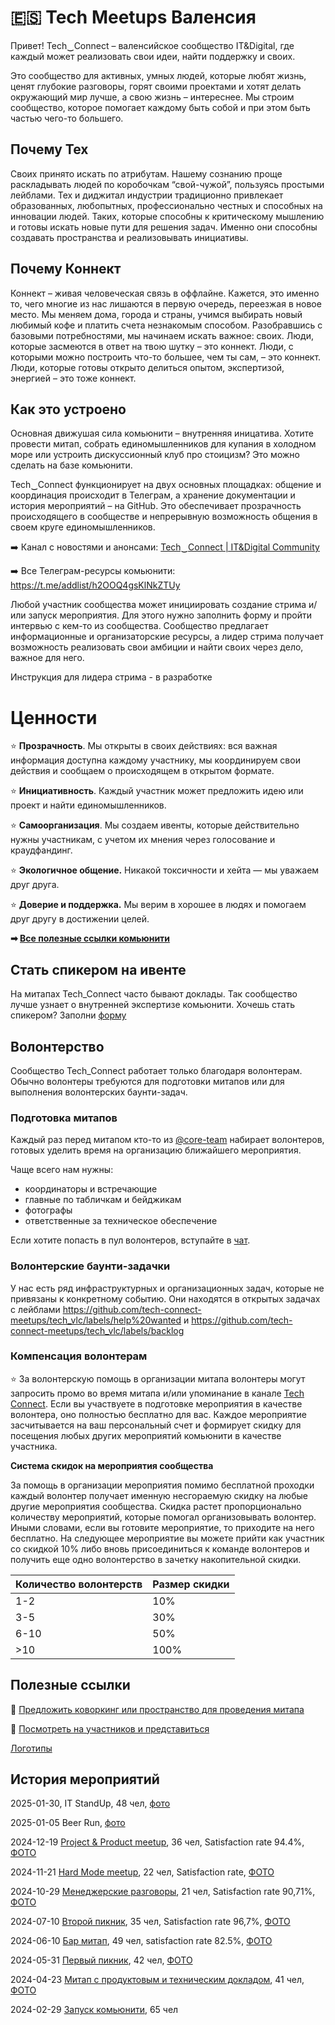 # 🇪🇸 Tech Meetups Валенсия 

Привет!
Tech‿Connect – валенсийское сообщество IT&Digital, где каждый может реализовать свои идеи, найти поддержку и своих.

Это сообщество для активных, умных людей, которые любят жизнь, ценят глубокие разговоры, горят своими проектами и хотят делать окружающий мир лучше, а свою жизнь – интереснее. Мы строим сообщество, которое помогает каждому быть собой и при этом быть частью чего-то большего.

## Почему Тех
Своих принято искать по атрибутам. Нашему сознанию проще раскладывать людей по коробочкам “свой-чужой”, пользуясь простыми лейблами. Тех и диджитал индустрии традиционно привлекает образованных, любопытных, профессионально честных и способных на инновации людей. Таких, которые способны к критическому мышлению и готовы искать новые пути для решения задач. Именно они способны создавать  пространства и реализовывать инициативы.

## Почему Коннект
Коннект – живая человеческая связь в оффлайне. Кажется, это именно то, чего многие из нас лишаются в первую очередь, переезжая в новое место. Мы меняем дома, города и страны, учимся выбирать новый любимый кофе и платить счета незнакомым способом. Разобравшись с базовыми потребностями, мы  начинаем искать важное: своих. Люди, которые засмеются в ответ на твою шутку – это коннект. Люди, с которыми можно построить что-то большее, чем ты сам, – это коннект. Люди, которые готовы открыто делиться опытом, экспертизой, энергией – это тоже коннект.

## Как это устроено
Основная движушая сила комьюнити – внутренняя иницатива. Хотите провести митап, собрать единомышленников для купания в холодном море или устроить дискуссионный клуб про стоицизм? Это можно сделать на базе комьюнити.

Tech‿Connect функционирует на двух основных площадках: общение и координация происходит в Телеграм, а хранение документации и история мероприятий – на GitHub. Это обеспечивает прозрачность происходящего в сообществе и непрерывную возможность общения в своем круге единомышленников.


➡️ Канал с новостями и анонсами: [Tech‿Connect | IT&Digital Community](https://t.me/tech_vlc)

➡️ Все Телеграм-ресурсы комьюнити: https://t.me/addlist/h2OOQ4gsKlNkZTUy 

Любой участник сообщества может инициировать создание стрима и/или запуск мероприятия. Для этого нужно заполнить форму и пройти интервью с кем-то из сообщества.
Сообщество предлагает информационные и организаторские ресурсы, а лидер стрима получает возможность реализовать свои амбиции и найти своих через дело, важное для него.

Инструкция для лидера стрима - в разработке

# Ценности

⭐ **Прозрачность**.  Мы открыты в своих действиях: вся важная информация доступна каждому участнику, мы координируем свои действия и сообщаем о происходящем в открытом формате.

⭐ **Инициативность**. Каждый участник может предложить идею или проект и найти единомышленников. 

⭐ **Самоорганизация**. Мы создаем ивенты, которые действительно нужны участникам, с учетом их мнения через голосование и краудфандинг.

⭐ **Экологичное общение.** Никакой токсичности и хейта — мы уважаем друг друга.

⭐ **Доверие и поддержка.** Мы верим в хорошее в людях и помогаем друг другу в достижении целей.

**➡ [Все полезные ссылки комьюнити](https://linktree.com/tech_vlc)**

## Стать спикером на ивенте

На митапах Tech_Connect часто бывают доклады. Так сообщество лучше узнает о внутренней экспертизе комьюнити.
Хочешь стать спикером? Заполни [форму](https://forms.gle/QWgtLtvENfJEFASW8)

## Волонтерство

Сообщество Tech_Connect работает только благодаря волонтерам. Обычно волонтеры требуются для подготовки митапов или для выполнения волонтерских баунти-задач.

### Подготовка митапов

Каждый раз перед митапом кто-то из [@core-team](https://github.com/orgs/tech-connect-meetups/teams/core-team) набирает волонтеров, готовых уделить время на организацию ближайшего мероприятия.

Чаще всего нам нужны:
- координаторы и встречающие
- главные по табличкам и бейджикам
- фотографы
- ответственные за техническое обеспечение

Если хотите попасть в пул волонтеров, вступайте в [чат](https://t.me/+ueWMk3lNWwZmZGVi).

### Волонтерские баунти-задачки 

У нас есть ряд инфраструктурных и организационных задач, которые не привязаны к конкретному событию. Они находятся в открытых задачах с лейблами https://github.com/tech-connect-meetups/tech_vlc/labels/help%20wanted и https://github.com/tech-connect-meetups/tech_vlc/labels/backlog

### Компенсация волонтерам

⭐ За волонтерскую помощь в организации митапа волонтеры могут запросить промо во время митапа и/или упоминание в канале [Tech Connect](https://t.me/tech_vlc).
Если вы участвуете в подготовке мероприятия в качестве волонтера, оно полностью бесплатно для вас. Каждое мероприятие засчитывается на ваш персональный счет и формирует скидку для посещения любых других мероприятий комьюнити в качестве участника.

**Система скидок на мероприятия сообщества**

За помощь в организации мероприятия помимо бесплатной проходки каждый волонтер получает именную несгораемую скидку на любые другие мероприятия сообщества. Скидка растет пропорционально количеству мероприятий, которые помогал организовывать волонтер. Иными словами, если вы готовите мероприятие, то приходите на него бесплатно. На следующее мероприятие вы можете прийти как участник со скидкой 10% либо вновь присоединиться к команде волонтеров и получить еще одно волонтерство в зачетку накопительной скидки.

| Количество волонтерств  | Размер скидки |
| ------------- | ------------- |
| 1-2  | 10%  |
| 3-5  | 30%  |
| 6-10  | 50%  |
| >10  | 100%  |

## Полезные ссылки

🏢 [Предложить коворкинг или пространство для проведения митапа](https://github.com/tech-connect-meetups/tech_vlc/discussions/5)

📖 [Посмотреть на участников и представиться](https://github.com/tech-connect-meetups/tech_vlc/discussions/10)

[Логотипы](https://drive.google.com/drive/folders/1cPLx0tITiT7G4DaF236eiCgpsQLlF3ms?usp=sharing)

## История мероприятий

2025-01-30, IT StandUp, 48 чел, [фото](https://github.com/tech-connect-meetups/tech_vlc/issues/30)

2025-01-05 Beer Run, [фото](https://photos.app.goo.gl/BDs4HZSUDqp3ZAmX8)

2024-12-19 [Project & Product meetup](https://github.com/tech-connect-meetups/tech_vlc/issues/27), 36 чел, Satisfaction rate 94.4%, [ФОТО](https://photos.app.goo.gl/BDs4HZSUDqp3ZAmX8)

2024-11-21 [Hard Mode meetup](https://github.com/tech-connect-meetups/tech_vlc/issues/24), 22 чел, Satisfaction rate, [ФОТО](https://photos.app.goo.gl/jFSkvGUs3ZAps37h7)

2024-10-29 [Менеджерские разговоры](https://github.com/tech-connect-meetups/tech_vlc/issues/22), 21 чел, Satisfaction rate 90,71%, [ФОТО](https://drive.google.com/drive/folders/1RLt7pk6vCXdB-8Ehz-Uald1Q7rGEC70P?usp=drive_link)

2024-07-10 [Второй пикник](https://github.com/tech-connect-meetups/tech_vlc/issues/19), 35 чел, Satisfaction rate 96,7%, [ФОТО](https://drive.google.com/drive/folders/1S7-v4JBLrISiGfi5mJNW1fgDFueqanz1?usp=drive_link)

2024-06-10 [Бар митап](https://github.com/tech-connect-meetups/tech_vlc/issues/16), 49 чел, satisfaction rate 82.5%, [ФОТО](https://drive.google.com/drive/folders/1rs4-eAKvkNVUzS73Sz7N4WowX9PLdMGC?usp=drive_link)

2024-05-31 [Первый пикник](https://github.com/tech-connect-meetups/tech_vlc/issues/13), 42 чел, [ФОТО](https://drive.google.com/drive/folders/1TT4vXcq_VXOvyd63lxGg9oVxLT7sA2wQ?usp=drive_link)

2024-04-23 [Митап с продуктовым и техническим докладом](https://github.com/tech-connect-meetups/tech_vlc/issues/11), 41 чел, [ФОТО](https://photos.app.goo.gl/LWCgTiYpd6Anxp4NA)

2024-02-29 [Запуск комьюнити](https://github.com/tech-connect-meetups/tech_vlc/issues/1), 65 чел












